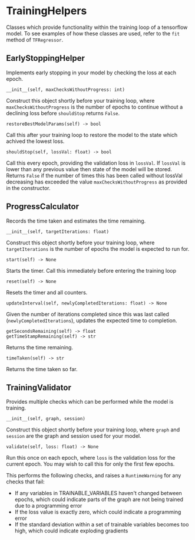 # TrainingHelpers

Classes which provide functionality within the training loop of a tensorflow model. To see examples
of how these classes are used, refer to the `fit` method of `TFRegressor`.

## EarlyStoppingHelper
Implements early stopping in your model by checking the loss at each epoch.

    __init__(self, maxChecksWithoutProgress: int)
Construct this object shortly before your training loop, where `maxChecksWithoutProgress` is the
number of epochs to continue without a declining loss before `shouldStop` returns `False`.

    restoreBestModelParams(self) -> bool
Call this after your training loop to restore the model to the state which achived the lowest loss.

    shouldStop(self, lossVal: float) -> bool
Call this every epoch, providing the validation loss in `lossVal`. If `lossVal` is lower than any
previous value then state of the model will be stored. Returns `False` if the number of times this
has been called without lossVal decreasing has exceeded the value `maxChecksWithoutProgress` as
provided in the constructor.

## ProgressCalculator
Records the time taken and estimates the time remaining.

    __init__(self, targetIterations: float)
Construct this object shortly before your training loop, where `targetIterations` is the number of
epochs the model is expected to run for.

    start(self) -> None
Starts the timer. Call this immediately before entering the training loop

    reset(self) -> None
Resets the timer and all counters.

    updateInterval(self, newlyCompletedIterations: float) -> None
Given the number of iterations completed since this was last called (`newlyCompletedIterations`),
updates the expected time to completion.

    getSecondsRemaining(self) -> float
    getTimeStampRemaining(self) -> str
Returns the time remaining.

    timeTaken(self) -> str
Returns the time taken so far.

## TrainingValidator
Provides multiple checks which can be performed while the model is training.

    __init__(self, graph, session)
Construct this object shortly before your training loop, where `graph` and `session` are the graph
and session used for your model.

    validate(self, loss: float) -> None
Run this once on each epoch, where `loss` is the validation loss for the current epoch. You may
wish to call this for only the first few epochs.

This performs the following checks, and raises a `RuntimeWarning` for any checks that fail:

* If any variables in TRAINABLE_VARIABLES haven't changed between epochs, which could indicate parts
of the graph are not being trained due to a programming error
* If the loss value is exactly zero, which could indicate a programming error
* If the standard deviation within a set of trainable variables becomes too high, which could
indicate exploding gradients